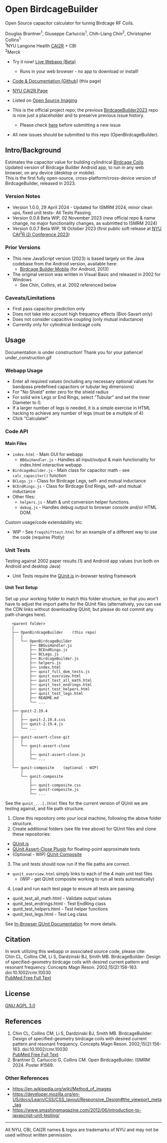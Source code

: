 # Open BirdcageBuilder
Open Source capacitor calculator for tuning Birdcage RF Coils.

Douglas Brantner<sup>1</sup>, Giuseppe Carluccio<sup>1</sup>, Chih-Liang Chin<sup>2</sup>, Christopher Collins<sup>1</sup>  
<sup>1</sup>NYU Langone Health [CAI2R](https://cai2r.net/resources/open-birdcagebuilder/) + CBI  
<sup>2</sup>Merck
- Try it now! [Live Webapp (Beta)](https://dbnyu.github.io/OpenBirdcageBuilder/)
  - Runs in your web browser - no app to download or install!

- [Code & Documentation (Github)](https://github.com/dbnyu/OpenBirdcageBuilder) (this page)
- [NYU CAI2R Page](https://cai2r.net/resources/open-birdcagebuilder/)
- Listed on [Open Source Imaging](https://www.opensourceimaging.org/project/open-birdcagebuilder/)
- This is the official project repo; the previous [BirdcageBuilder2023](https://github.com/dbnyu/BirdcageBuilder2023) repo is now just a placeholder and to preserve previous issue history.
  - Please check [here](https://github.com/dbnyu/BirdcageBuilder2023/issues) before submitting a new issue
- All new issues should be submitted to this repo (OpenBirdcageBuilder).
 

## Intro/Background
Estimates the capacitor value for building cylindrical [Birdcage Coils](https://mriquestions.com/birdcage-coil.html).  
Updated version of Birdcage Builder Android app, to run in any web browser, on any device (desktop or mobile).  
This is the first fully open-source, cross-platform/cross-device version of BirdcageBuilder, released in 2023.

### Version Notes
- Version 1.0.0, 29 April 2024 - Updated for ISMRM 2024, minor clean ups, fixed unit tests- All Tests Passing.
- Version 0.0.8 Beta WIP, 02 November 2023 (new official repo & name change, no major functionality changes, as submitted to ISMRM 2024)
- Version 0.0.7 Beta WIP, 18 October 2023 (first public soft release at [NYU CAI<sup>2</sup>R i2i Conference 2023](https://cai2r.net/training/i2i-workshop/))


### Prior Versions
- This new JavaScript version (2023) is based largely on the Java codebase from the Android version, available here:
  - [Birdcage Builder Mobile](https://cai2r.net/resources/birdcagebuilder-mobile/) (for Android, 2013)
- The original version was written in Visual Basic and released in 2002 for Windows
  - See Chin, Collins, et al. 2002 referenced below

### Caveats/Limitations
- First pass capacitor prediction only
- Does not take into account high frequency effects (Biot-Savart only)
- Does not consider capacitive coupling (only mutual inductance)
- Currently only for cylindrical birdcage coils

## Usage
Documentation is under construction! Thank you for your patience!  
under_construction.gif

### Webapp Usage
- Enter all required values (including any necessary optional values for bandpass predefined capacitors or tubular leg dimensions)
- For "No Shield" enter zero for the shield radius
- For solid wire Legs or End Rings, select "Tubular" and set the Inner Diameter to 0.
- If a larger number of legs is needed, it is a simple exercise in HTML hacking to achieve any number of legs (must be a multiple of 4)
- Click "Calculate!"

### Code API

#### Main Files
- ```index.html``` - Main GUI for webapp
  - ```BBGuiHandler.js``` - Handles all input/output & main functionality for index.html interactive webapp
- ```BirdcageBuilder.js``` - Main class for capacitor math - see ```calc_capacitor()``` function
- ```BCLegs.js``` - Class for Birdcage Legs, self- and mutual inductance
- ```BCEndRings.js``` - Class for Birdcage End Rings, self- and mutual inductance
- Other files:
  - ```helpers.js``` - Math & unit conversion helper functions.
  - ```debug.js``` - Handles debug output to browser console and/or HTML DOM.

Custom usage/code extendability etc.
- WIP - See ```freqshifttest.html``` for an example of a different way to use the code (requires Plotly)

### Unit Tests
Testing against 2002 paper results (1) and Android app values (run both on Android and desktop Java)
- Unit Tests require the [QUnit.js](https://qunitjs.com) in-browser testing framework

#### Unit Test Setup
Set up your working folder to match this folder structure, so that you won't have to adjust the import paths for the QUnit files (alternatively, you can use the CDN links without downloading QUnit; but please do not commit any path changes here).
```
   <parent folder>
   │
   ├── OpenBirdcageBuilder    (this repo)
   │   │
   │   └── OpenBirdcageBuilder
   │       ├── BBGuiHandler.js
   │       ├── BCEndRings.js
   │       ├── BCLegs.js
   │       ├── BirdcageBuilder.js
   │       ├── helpers.js
   │       ├── index.html
   │       ├── qunit_full_dom_tests.js
   │       ├── qunit_overview.html
   │       ├── qunit_test_all_math.html
   │       ├── qunit_test_endrings.html
   │       ├── qunit_test_helpers.html
   │       ├── qunit_test_legs.html
   │       ├── README.md
   │       └── ...
   │
   ├── qunit-2.19.4
   │   │
   │   ├── qunit-2.19.4.css
   │   ├── qunit-2.19.4.js
   │   └── ...
   │
   ├── qunit-assert-close-git
   │   │
   │   └── qunit-assert-close
   │       │
   │       ├── qunit-assert-close.js
   │       └── ...
   │
   └── qunit-composite    (optional - WIP)
       │
       └── qunit-composite
           │
           ├── qunit-composite.css
           ├── qunit-composite.js
           └── ...
```
See the ```qunit_...[.]html``` files for the current version of QUnit we are testing against, and file path structure.

1. Clone this repository onto your local machine, following the above folder structure.
2. Create additional folders (see file tree above) for QUnit files and clone these repositories:
  - [QUnit.js](https://github.com/qunitjs/qunit)
  - [QUnit Assert-Close Plugin](https://github.com/JamesMGreene/qunit-assert-close) for floating-point approximate tests
  - (Optional - WIP) [QUnit Composite](https://github.com/JamesMGreene/qunit-composite)
3. The unit tests should now run if the file paths are correct. 
  - ```qunit_overview.html``` simply links to each of the 4 main unit test files
    - (WIP - get QUnit composite working to run all tests automatically)
4. Load and run each test page to ensure all tests are passing.
  - qunit_test_all_math.html - Validate output values
  - qunit_test_endrings.html - Test EndRing class
  - qunit_test_helpers.html - Test helper functions
  - qunit_test_legs.html - Test Leg class

See [In-Browser QUnit Documentation](https://qunitjs.com/intro/#in-the-browser) for more details.


## Citation
In work utilizing this webapp or associated source code, please cite:  
Chin CL, Collins CM, Li S, Dardzinski BJ, Smith MB. BirdcageBuilder: Design of specified-geometry birdcage coils with desired current pattern and resonant frequency. Concepts Magn Reson. 2002;15(2):156-163. doi:10.1002/cmr.10030  
[PubMed Free Full Text](https://pubmed.ncbi.nlm.nih.gov/23316109/)



## License
[GNU AGPL 3.0](https://www.gnu.org/licenses/agpl-3.0.en.html)

## References
1. Chin CL, Collins CM, Li S, Dardzinski BJ, Smith MB. BirdcageBuilder: Design of specified-geometry birdcage coils with desired current pattern and resonant frequency. Concepts Magn Reson. 2002;15(2):156-163. doi:10.1002/cmr.10030  
[PubMed Free Full Text](https://pubmed.ncbi.nlm.nih.gov/23316109/)
2. Brantner D, Carluccio G, Collins CM. Open BirdcageBuilder. ISMRM 2024. Poster #1569.

### Other References
- https://en.wikipedia.org/wiki/Method_of_images
- https://developer.mozilla.org/en-US/docs/Learn/CSS/CSS_layout/Responsive_Design#the_viewport_meta_tag
- https://www.smashingmagazine.com/2012/06/introduction-to-javascript-unit-testing/

---
All NYU, CBI, CAI2R names & logos are trademarks of NYU and may not be used without written permission.
